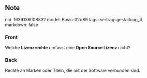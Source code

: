 ## Note
nid: 1639138008832
model: Basic-02d89
tags: vertragsgestaltung_it
markdown: false

### Front
Welche <b>Lizenzrechte</b> umfasst eine <b>Open Source Lizenz</b>
nicht?

### Back
Rechte an Marken oder Titeln, die mit der Software verbunden sind.
